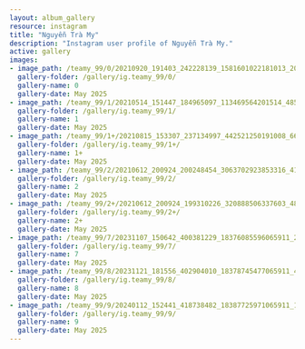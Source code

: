```yaml
---
layout: album_gallery
resource: instagram
title: "Nguyễn Trà My"
description: "Instagram user profile of Nguyễn Trà My."
active: gallery
images: 
- image_path: /teamy_99/0/20210920_191403_242228139_1581601022181013_2038206486455308856_n.jpg
  gallery-folder: /gallery/ig.teamy_99/0/
  gallery-name: 0
  gallery-date: May 2025
- image_path: /teamy_99/1/20210514_151447_184965097_113469564201514_4858269769292064208_n.jpg
  gallery-folder: /gallery/ig.teamy_99/1/
  gallery-name: 1
  gallery-date: May 2025
- image_path: /teamy_99/1+/20210815_153307_237134997_442521250191008_6619947394680436877_n.jpg
  gallery-folder: /gallery/ig.teamy_99/1+/
  gallery-name: 1+
  gallery-date: May 2025
- image_path: /teamy_99/2/20210612_200924_200248454_3063702923853316_4190060056231393835_n.jpg
  gallery-folder: /gallery/ig.teamy_99/2/
  gallery-name: 2
  gallery-date: May 2025
- image_path: /teamy_99/2+/20210612_200924_199310226_320888506337603_4877512718899594590_n.jpg
  gallery-folder: /gallery/ig.teamy_99/2+/
  gallery-name: 2+
  gallery-date: May 2025
- image_path: /teamy_99/7/20231107_150642_400381229_18376085596065911_2906278427316444555_n.jpg
  gallery-folder: /gallery/ig.teamy_99/7/
  gallery-name: 7
  gallery-date: May 2025
- image_path: /teamy_99/8/20231121_181556_402904010_18378745477065911_493269595483372894_n.jpg
  gallery-folder: /gallery/ig.teamy_99/8/
  gallery-name: 8
  gallery-date: May 2025
- image_path: /teamy_99/9/20240112_152441_418738482_18387725971065911_1342056681211694097_n.jpg
  gallery-folder: /gallery/ig.teamy_99/9/
  gallery-name: 9
  gallery-date: May 2025
---
```

